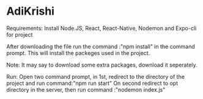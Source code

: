 # AdiKrishi

Requirements:
Install Node.JS, React, React-Native, Nodemon and Expo-cli for project

After downloading the file run the command :"npm install" in the command prompt. This will install the packeges used in the project.

Note: It may say to download some extra packages, download it seperately.

Run:
Open two command prompt, in 1st, redirect to the directory of the project and run command:"npm run start"
On second redirect to opt directory in the server, then run command :"nodemon index.js" 
